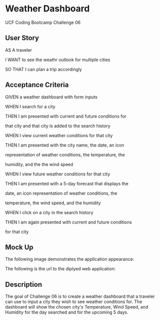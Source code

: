 # Weather Dashboard
UCF Coding Bootcamp Challenge 06

## User Story

AS A traveler

I WANT to see the weathr outlook for multiple cities

SO THAT I can plan a trip accordingly

## Acceptance Criteria

GIVEN a weather dashboard with form inputs

WHEN I search for a city

THEN I am presented with current and future conditions for

that city and that city is added to the search history

WHEN I view current weather conditions for that city

THEN I am presented with the city name, the date, an icon 

representation of weather conditions, the temperature, the

humidity, and the the wind speed

WHEN I view future weather conditions for that city

THEN I am presented with a 5-day forecast that displays the

date, an icon representation of weather conditions, the

temperature, the wind speed, and the humidity

WHEN I click on a city in the search history

THEN I am again presented with current and future conditions

for that city

## Mock Up

The following image demonstrates the application appearance:











The following is the url to the diplyed web application:


## Description

The goal of Challenge 06 is to create a weather dashboard that a traveler can use to input a city they wish to see weather conditions for. The dashboard will show the chosen city's Temperature, Wind Speed, and Humidity for the day searched and for the upcoming 5 days.

